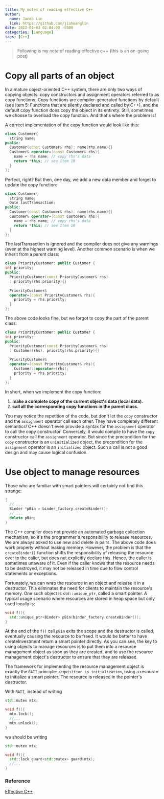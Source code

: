 ```yaml
---
title: My notes of reading effective C++
author:
  name: Jacob Lin
  link: https://github.com/jiahuanglin
date: 2022-01-03 02:04:00 -0500
categories: [Language]
tags: [C++]
---
```


> Following is my note of reading effective c++ (this is an on-going post)

# Copy all parts of an object
In a mature object-oriented C++ system, there are only two ways of copying objects: copy constructors and assignment operators referred to as copy functions. Copy functions are compiler-generated functions by default (see Item 5: Functions that are silently declared and called by C++), and the default copy function does copy the object in its entirety. Still, sometimes we choose to overload the copy function. And that's where the problem is!

A correct implementation of the copy function would look like this:
```c++
class Customer{
  string name;
public:
  Customer(const Customer& rhs): name(rhs.name){}
  Customer& operator=(const Customer& rhs){
    name = rhs.name; // copy rhs's data
    return *this; // see Item 10
  }  
};
```

Perfect, right? But then, one day, we add a new data member and forget to update the copy function:

```c++
class Customer{
  string name;
  Date lastTransaction;
public:
  Customer(const Customer& rhs): name(rhs.name){}
  Customer& operator=(const Customer& rhs){
    name = rhs.name; // copy rhs's data
    return *this; // see Item 10
  }  
};
```

The lastTransaction is ignored and the compiler does not give any warnings (even at the highest warning level). Another common scenario is when we inherit from a parent class:

```c++
class PriorityCustomer: public Customer {
int priority;
public:
  PriorityCustomer(const PriorityCustomer& rhs)
  : priority(rhs.priority){}
  
  PriorityCustomer& 
  operator=(const PriorityCustomer& rhs){
    priority = rhs.priority;
  }  
};
```

The above code looks fine, but we forgot to copy the part of the parent class:

```c++
class PriorityCustomer: public Customer {
int priority;
public:
  PriorityCustomer(const PriorityCustomer& rhs)
  : Customer(rhs), priority(rhs.priority){}
  
  PriorityCustomer& 
  operator=(const PriorityCustomer& rhs){
    Customer::operator=(rhs);
    priority = rhs.priority;
  }  
};
```

In short, when we implement the copy function:
  1. **make a complete copy of the current object's data (local data).**
  2. **call all the corresponding copy functions in the parent class.**

You may notice the repetition of the code, but don't let the `copy` constructor and the `assignment` operator call each other. They have completely different semantics! C++ doesn't even provide a syntax for the `assignment` operator to call the copy constructor. Conversely, it would compile to have the `copy` constructor call the `assignment` operator. But since the precondition for the `copy` constructor is an `uninitialized` object, the precondition for the `assignment` operator is an `initialized` object. Such a call is not a good design and may cause logical confusion.



# Use object to manage resources
Those who are familiar with smart pointers will certainly not find this strange:

```c++
{
  // ...
  Binder *pBin = binder_factory.createBinder();
  // ...
  delete pBin;
}
```
The C++ compiler does not provide an automated garbage collection mechanism, so it's the programmer's responsibility to release resources. We are always asked to use new and delete in pairs. The above code does work properly without leaking memory. However, the problem is that the `createBinder()` function shifts the responsibility of releasing the resource over to the caller, but does not explicitly declare this. Hence, the caller is sometimes unaware of it. Even if the caller knows that the resource needs to be destroyed, it may not be released in time due to flow control statements or exceptions.

Fortunately, we can wrap the resource in an object and release it in a destructor. This eliminates the need for clients to maintain the resource's memory. One such object is `std::unique_ptr`, called a smart pointer. A typical usage scenario where resources are stored in heap space but only used locally is:

```c++
void f(){
  std::unique_ptr<Binder> pBin(binder_factory.createBinder());
}
```

At the end of the `f()` call `pBin` exits the scope and the destructor is called, eventually causing the resource to be freed. It would be better to have createInvestment return a smart pointer directly. As you can see, the key to using objects to manage resources is to put them into a resource management object as soon as they are created, and to use the resource management object's destructor to ensure that they are released.

The framework for implementing the resource management object is exactly the `RAII` principle: `acquisition is initialization`, using a resource to initialize a smart pointer. The resource is released in the pointer's destructor.

With `RAII`, instead of writing

```c++
std::mutex mtx;

void f(){ 
  mtx.lock(); 
  //... 
  mtx.unlock();
}
```
we should be writing

```c++
std::mutex mtx;

void f(){ 
  std::lock_guard<std::mutex> guard(mtx); 
  //...
}
```


### Reference
[Effective C++](https://www.amazon.ca/Effective-Specific-Improve-Programs-Designs/dp/0201563649)




